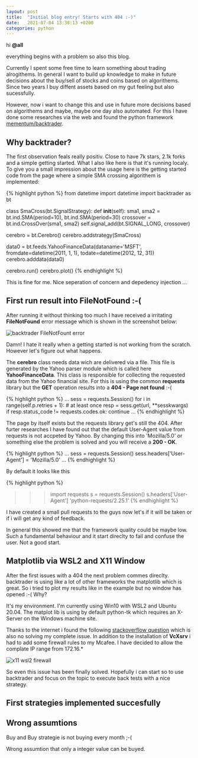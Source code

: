 ```yaml
---
layout: post
title:  "Initial blog entry! Starts with 404 :-)"
date:   2021-07-04 13:38:13 +0200
categories: python
---
```

hi **@all**

everything begins with a problem so also this blog.

Currently I spent some free time to learn something about trading alrogithems. In general I want to build up knowledge to make in future decisions about the buy/sell of stocks and coins based on algorithems. Since two years I buy diffent assets based on my gut feeling but also sucessfully. 

However, now i want to change this and use in future more decisions based on algorithems and maybe, maybe one day also automated. 
For this I have done some researches via the web and found the python framework [mementum/backtrader][backtrader-gh].

Why backtrader?
---------------

The first observation feals really positiv. Close to have 7k stars, 2.1k forks and a simple getting started. What I also like here is that it's running localy. 
To give you a small impression about the usage here is the getting started code from the page where a simple SMA crossing algorithem is implemented:

{% highlight python %}
from datetime import datetime
import backtrader as bt

class SmaCross(bt.SignalStrategy):
    def __init__(self):
        sma1, sma2 = bt.ind.SMA(period=10), bt.ind.SMA(period=30)
        crossover = bt.ind.CrossOver(sma1, sma2)
        self.signal_add(bt.SIGNAL_LONG, crossover)

cerebro = bt.Cerebro()
cerebro.addstrategy(SmaCross)

data0 = bt.feeds.YahooFinanceData(dataname='MSFT', fromdate=datetime(2011, 1, 1),
                                  todate=datetime(2012, 12, 31))
cerebro.adddata(data0)

cerebro.run()
cerebro.plot()
{% endhighlight %}

This is fine for me. Nice seperation of concern and depedency injection ...

First run result into FileNotFound :-(
--------------------------------------

After running it without thinking too much I have received a irritating **FileNotFound** error message which is shown in the screenshot below:

![backtrader FileNotFount error](/frruity-blog/assets/images/backtrader_file_not_found_error.jpg)

Damn! I hate it really when a getting started is not working from the scratch. However let's figure out what happens. 

The **cerebro** class needs data wich are delivered via a file. This file is generated by the Yahoo parser module which is called here **YahooFinanceData**. This class is responsible for collecting the requested data from the Yahoo financial site. For this is using the common **requests** library but the **GET** operation results into a **404 - Page not found** :-(

{% highlight python %}
    ...
    sess = requests.Session()
    for i in range(self.p.retries + 1):  # at least once
        resp = sess.get(url, **sesskwargs)
        if resp.status_code != requests.codes.ok:
            continue
    ...
{% endhighlight %}

The page by itself exists but the requests library get's still the 404. After furter researches I have found out that the default User-Agent value from requests is not accpeted by Yahoo. By changing this into 'Mozilla/5.0' or something else the problem is solved and you will receive a **200 - OK**.

{% highlight python %}
    ...
    sess = requests.Session()
    sess.headers['User-Agent'] = 'Mozilla/5.0'
    ...
{% endhighlight %}

By default it looks like this

{% highlight python %}
>>> import requests
>>> s = requests.Session()
>>> s.headers['User-Agent']
'python-requests/2.25.1'
{% endhighlight %}

I have created a small pull requests to the guys now let's if it will be taken or if i will get any kind of feedback.

In general this showed me that the framework quality could be maybe low. Such a fundamental behaviour and it start direclty to fail and confuse the user. Not a good start.

Matplotlib via WSL2 and X11 Window
----------------------------------

After the first issues with a 404 the next problem commes direclty. backtrader is using like a lot of other frameworks the matplotlib which is great. So i tried to plot my results like in the example but no window has opened :-( Why?

It's my environment. 
I'm currently using Win10 with WSL2 and Ubuntu 20.04. 
The matplot lib is using by default python-tk which requires an X-Server on the Windows machine site. 

Thanks to the internet i found the following [stackoverflow question][stackoverflow-43397162] which is also no solving my complete issue. In addition to the installation of  **VcXsrv** i had to add some firewall rules to my Mcafee. I have decided to allow the complate IP range from 172.16.*


![x11 wsl2 firewall](/frruity-blog/assets/images/mcafe_wsl2_localhost_rules.jpg)

So even this issue has been finally solved. Hopefully i can start so to use backtrader and focus on the topic to execute back tests with a nice strategy.


First strategies implemented succesfully
----------------------------------------



Wrong assumtions
----------------

Buy and Buy strategie is not buying every month ;-(

Wrong assumtion that only a integer value can be buyed.


[backtrader-gh]: https://github.com/mementum/backtrader
[stackoverflow-43397162]: https://stackoverflow.com/questions/43397162/show-matplotlib-plots-and-other-gui-in-ubuntu-wsl1-wsl2
